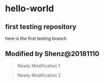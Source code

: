 # hello-world

## first testing repository

here is the first testing branch

## Modified by Shenz@20181110

> Newly Modification 1

> Newly Modification 2